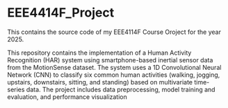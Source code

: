 # EEE4414F_Project
This contains the source code of my EEE4114F Course Oroject for the year 2025.

This repository contains the implementation of a Human Activity Recognition (HAR) system using smartphone-based inertial sensor data from the MotionSense dataset. The system uses a 1D Convolutional Neural Network (CNN) to classify six common human activities (walking, jogging, upstairs, downstairs, sitting, and standing) based on multivariate time-series data. The project includes data preprocessing, model training and evaluation, and performance visualization
